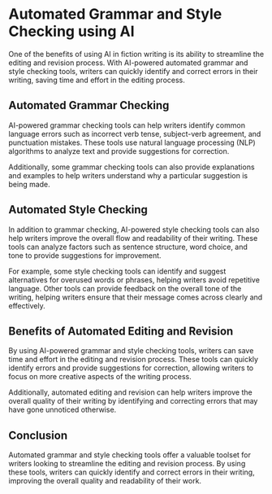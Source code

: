 Automated Grammar and Style Checking using AI
===================================================================================================

One of the benefits of using AI in fiction writing is its ability to streamline the editing and revision process. With AI-powered automated grammar and style checking tools, writers can quickly identify and correct errors in their writing, saving time and effort in the editing process.

Automated Grammar Checking
--------------------------

AI-powered grammar checking tools can help writers identify common language errors such as incorrect verb tense, subject-verb agreement, and punctuation mistakes. These tools use natural language processing (NLP) algorithms to analyze text and provide suggestions for correction.

Additionally, some grammar checking tools can also provide explanations and examples to help writers understand why a particular suggestion is being made.

Automated Style Checking
------------------------

In addition to grammar checking, AI-powered style checking tools can also help writers improve the overall flow and readability of their writing. These tools can analyze factors such as sentence structure, word choice, and tone to provide suggestions for improvement.

For example, some style checking tools can identify and suggest alternatives for overused words or phrases, helping writers avoid repetitive language. Other tools can provide feedback on the overall tone of the writing, helping writers ensure that their message comes across clearly and effectively.

Benefits of Automated Editing and Revision
------------------------------------------

By using AI-powered grammar and style checking tools, writers can save time and effort in the editing and revision process. These tools can quickly identify errors and provide suggestions for correction, allowing writers to focus on more creative aspects of the writing process.

Additionally, automated editing and revision can help writers improve the overall quality of their writing by identifying and correcting errors that may have gone unnoticed otherwise.

Conclusion
----------

Automated grammar and style checking tools offer a valuable toolset for writers looking to streamline the editing and revision process. By using these tools, writers can quickly identify and correct errors in their writing, improving the overall quality and readability of their work.
